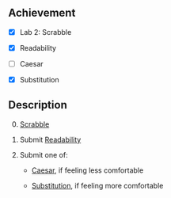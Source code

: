 ## Achievement



- [x] Lab 2: Scrabble

- [x] Readability

- [ ] Caesar

- [x] Substitution



## Description



0. [Scrabble](https://cs50.harvard.edu/x/2025/psets/2/scrabble/)

1. Submit [Readability](https://cs50.harvard.edu/x/2025/psets/2/readability/)

2. Submit one of:

   - [Caesar](https://cs50.harvard.edu/x/2025/psets/2/caesar/), if feeling less comfortable

   - [Substitution](https://cs50.harvard.edu/x/2025/psets/2/substitution/), if feeling more comfortable
